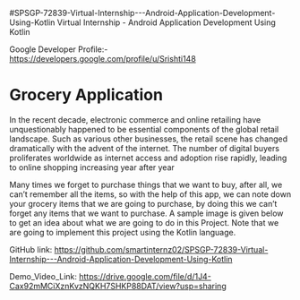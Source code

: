 #SPSGP-72839-Virtual-Internship---Android-Application-Development-Using-Kotlin
      Virtual Internship - Android Application Development Using Kotlin

Google Developer Profile:- https://developers.google.com/profile/u/Srishti148

# Grocery Application
In the recent decade, electronic commerce and online retailing have unquestionably happened to be essential components of the global retail landscape. Such as various other businesses, the retail scene has changed dramatically with the advent of the internet. The number of digital buyers proliferates worldwide as internet access and adoption rise rapidly, leading to online shopping increasing year after year

Many times we forget to purchase things that we want to buy, after all, we can’t remember all the items, so with the help of this app, we can note down your grocery items that we are going to purchase, by doing this we can’t forget any items that we want to purchase. A sample image is given below to get an idea about what we are going to do in this Project. Note that we are going to implement this project using the Kotlin language.

GitHub link: https://github.com/smartinternz02/SPSGP-72839-Virtual-Internship---Android-Application-Development-Using-Kotlin

Demo_Video_Link:  https://drive.google.com/file/d/1J4-Cax92mMCiXznKvzNQKH7SHKP88DAT/view?usp=sharing
